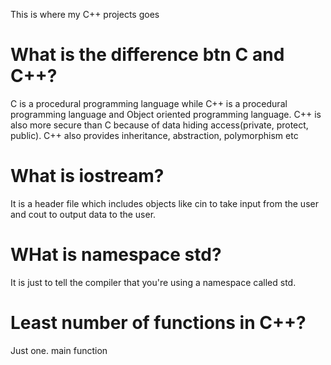 This is where my C++ projects goes



# What is the difference btn C and C++?
C is a procedural programming language while C++ is a procedural programming language and Object oriented programming language. C++ is also more secure than C because of data hiding access(private, protect, public). C++ also provides inheritance, abstraction, polymorphism etc
# What is iostream?
It is a header file which includes objects like cin to take input from the user and cout to output data to the user.
# WHat is namespace std?
It is just to tell the compiler that you're using a namespace called std.
# Least number of functions in C++?
Just one. main function
